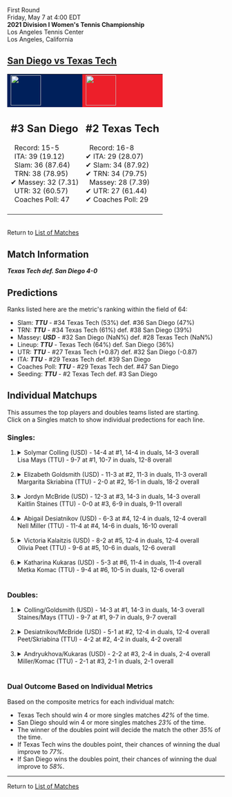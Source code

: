 First Round  
Friday, May 7 at 4:00 EDT  
**2021 Division I Women's Tennis Championship**  
Los Angeles Tennis Center  
Los Angeles, California  
## [San Diego vs Texas Tech](https://www.ncaa.com/game/5833661)  

<table><tr style="background-color: #d9d9d9 !important"><td style="background-color: #00205B !important"><img src="https://www.ncaa.com/sites/default/files/images/logos/schools/s/san-diego.70.png" width="70" height="70" /></td><td style="background-color: #ED1F2A !important"><img src="https://www.ncaa.com/sites/default/files/images/logos/schools/t/texas-tech.70.png" width="70" height="70" /></td></tr><tr>
<td>  

<h2>#3 San Diego</h2>  
&nbsp; Record: 15-5<br>  
&nbsp; ITA: 39 (19.12)<br>  
&nbsp; Slam: 36 (87.64)<br>  
&nbsp; TRN: 38 (78.95)<br>  
&#10004; Massey: 32 (7.31)<br>  
&nbsp; UTR: 32 (60.57)<br>  
&nbsp; Coaches Poll: 47<br>  
<br>  

</td>
<td>  

<h2>#2 Texas Tech</h2>  
&nbsp; Record: 16-8<br>  
&#10004; ITA: 29 (28.07)<br>  
&#10004; Slam: 34 (87.92)<br>  
&#10004; TRN: 34 (79.75)<br>  
&nbsp; Massey: 28 (7.39)<br>  
&#10004; UTR: 27 (61.44)<br>  
&#10004; Coaches Poll: 29<br>  
<br>  

</td>
</tr></table>  


<br>Return to [List of Matches](../index.md)  

## Match Information  
***Texas Tech def. San Diego 4-0***  

## Predictions  

Ranks listed here are the metric's ranking within the field of 64:  
- Slam: ***TTU*** - #34 Texas Tech (53%) def. #36 San Diego (47%)  
- TRN: ***TTU*** - #34 Texas Tech (61%) def. #38 San Diego (39%)  
- Massey: ***USD*** - #32 San Diego (NaN%) def. #28 Texas Tech (NaN%)  
- Lineup: ***TTU*** - Texas Tech (64%) def. San Diego (36%)  
- UTR: ***TTU*** - #27 Texas Tech (+0.87) def. #32 San Diego (-0.87)  
- ITA: ***TTU*** - #29 Texas Tech def. #39 San Diego  
- Coaches Poll: ***TTU*** - #29 Texas Tech def. #47 San Diego  
- Seeding: ***TTU*** - #2 Texas Tech def. #3 San Diego  

## Individual Matchups  
This assumes the top players and doubles teams listed are starting.  
Click on a Singles match to show individual predections for each line.  

### Singles:  

<ol>
<li><details>
<summary markdown="span">Solymar Colling (USD) - 14-4 at #1, 14-4 in duals, 14-3 overall<br>Lisa Mays (TTU) - 9-7 at #1, 10-7 in duals, 12-8 overall</summary>
<h4>Predictions</h4><ul>
<li>Composite: <b><i>USD</i></b> - Colling (86%) def. Mays (14%)</li>  
<li>Slam: <b><i>USD</i></b> - Colling (89%) def. Mays (11%)</li>  
<li>TRN: <b><i>USD</i></b> - Colling (88%) def. Mays (12%)</li>  
<li>Massey: <b><i>USD</i></b> - Colling (NaN%) def. Mays (NaN%)</li>  
<li>UTR: <b><i>USD</i></b> - Colling (84%) def. Mays (16%)</li>  
<li>ITA: <b><i>USD</i></b> - Colling (12.76) def. Mays (3.54)</li>  
</ul>
</details>&nbsp;</li>
<li><details>
<summary markdown="span">Elizabeth Goldsmith (USD) - 11-3 at #2, 11-3 in duals, 11-3 overall<br>Margarita Skriabina (TTU) - 2-0 at #2, 16-1 in duals, 18-2 overall</summary>
<h4>Predictions</h4><ul>
<li>Composite: <b><i>TTU</i></b> - Skriabina (63%) def. Goldsmith (37%)</li>  
<li>Slam: <b><i>USD</i></b> - Goldsmith (51%) def. Skriabina (49%)</li>  
<li>TRN: <b><i>TTU</i></b> - Skriabina (54%) def. Goldsmith (46%)</li>  
<li>Massey: <b><i>USD</i></b> - Goldsmith (NaN%) def. Skriabina (NaN%)</li>  
<li>UTR: <b><i>TTU</i></b> - Skriabina (86%) def. Goldsmith (14%)</li>  
<li>ITA: <b><i>TTU</i></b> - Skriabina (6.63) def. Goldsmith (2.97)</li>  
</ul>
</details>&nbsp;</li>
<li><details>
<summary markdown="span">Jordyn McBride (USD) - 12-3 at #3, 14-3 in duals, 14-3 overall<br>Kaitlin Staines (TTU) - 0-0 at #3, 6-9 in duals, 9-11 overall</summary>
<h4>Predictions</h4><ul>
<li>Composite: <b><i>USD</i></b> - McBride (55%) def. Staines (45%)</li>  
<li>Slam: <b><i>USD</i></b> - McBride (52%) def. Staines (48%)</li>  
<li>TRN: <b><i>USD</i></b> - McBride (58%) def. Staines (42%)</li>  
<li>Massey: <b><i>USD</i></b> - McBride (NaN%) def. Staines (NaN%)</li>  
<li>UTR: <b><i>USD</i></b> - McBride (59%) def. Staines (41%)</li>  
<li>ITA: <b><i>TTU</i></b> - Staines (4.66) def. McBride (3.11)</li>  
</ul>
</details>&nbsp;</li>
<li><details>
<summary markdown="span">Abigail Desiatnikov (USD) - 6-3 at #4, 12-4 in duals, 12-4 overall<br>Nell Miller (TTU) - 11-4 at #4, 14-6 in duals, 16-10 overall</summary>
<h4>Predictions</h4><ul>
<li>Composite: <b><i>USD</i></b> - Desiatnikov (55%) def. Miller (45%)</li>  
<li>Slam: <b><i>TTU</i></b> - Miller (61%) def. Desiatnikov (39%)</li>  
<li>TRN: <b><i>USD</i></b> - Desiatnikov (57%) def. Miller (43%)</li>  
<li>Massey: <b><i>USD</i></b> - Desiatnikov (NaN%) def. Miller (NaN%)</li>  
<li>UTR: <b><i>USD</i></b> - Desiatnikov (71%) def. Miller (29%)</li>  
<li>ITA: <b><i>TTU</i></b> - Miller (2.66) def. Desiatnikov (2.52)</li>  
</ul>
</details>&nbsp;</li>
<li><details>
<summary markdown="span">Victoria Kalaitzis (USD) - 8-2 at #5, 12-4 in duals, 12-4 overall<br>Olivia Peet (TTU) - 9-6 at #5, 10-6 in duals, 12-6 overall</summary>
<h4>Predictions</h4><ul>
<li>Composite: <b><i>TTU</i></b> - Peet (81%) def. Kalaitzis (19%)</li>  
<li>Slam: <b><i>TTU</i></b> - Peet (83%) def. Kalaitzis (17%)</li>  
<li>TRN: <b><i>TTU</i></b> - Peet (77%) def. Kalaitzis (23%)</li>  
<li>Massey: <b><i>USD</i></b> - Kalaitzis (NaN%) def. Peet (NaN%)</li>  
<li>UTR: <b><i>TTU</i></b> - Peet (83%) def. Kalaitzis (17%)</li>  
<li>ITA: <b><i>USD</i></b> - Kalaitzis (2.42) def. Peet (2.03)</li>  
</ul>
</details>&nbsp;</li>
<li><details>
<summary markdown="span">Katharina Kukaras (USD) - 5-3 at #6, 11-4 in duals, 11-4 overall<br>Metka Komac (TTU) - 9-4 at #6, 10-5 in duals, 12-6 overall</summary>
<h4>Predictions</h4><ul>
<li>Composite: <b><i>TTU</i></b> - Komac (79%) def. Kukaras (21%)</li>  
<li>Slam: <b><i>TTU</i></b> - Komac (82%) def. Kukaras (18%)</li>  
<li>TRN: <b><i>TTU</i></b> - Komac (83%) def. Kukaras (17%)</li>  
<li>Massey: <b><i>USD</i></b> - Kukaras (NaN%) def. Komac (NaN%)</li>  
<li>UTR: <b><i>TTU</i></b> - Komac (72%) def. Kukaras (28%)</li>  
<li>ITA: <b><i>USD</i></b> - Kukaras (2.39) def. Komac (1.98)</li>  
</ul>
</details>&nbsp;</li>
</ol>

### Doubles:  

<ol>
<li><details>
<summary markdown="span">Colling/Goldsmith (USD) - 14-3 at #1, 14-3 in duals, 14-3 overall<br>Staines/Mays (TTU) - 9-7 at #1, 9-7 in duals, 9-7 overall</summary>
<br>Sorry, we don't have any metrics for this match
</details>&nbsp;</li>
<li><details>
<summary markdown="span">Desiatnikov/McBride (USD) - 5-1 at #2, 12-4 in duals, 12-4 overall<br>Peet/Skriabina (TTU) - 4-2 at #2, 4-2 in duals, 4-2 overall</summary>
<br>Sorry, we don't have any metrics for this match
</details>&nbsp;</li>
<li><details>
<summary markdown="span">Andryukhova/Kukaras (USD) - 2-2 at #3, 2-4 in duals, 2-4 overall<br>Miller/Komac (TTU) - 2-1 at #3, 2-1 in duals, 2-1 overall</summary>
<br>Sorry, we don't have any metrics for this match
</details>&nbsp;</li>
</ol>

### Dual Outcome Based on Individual Metrics  
  
Based on the composite metrics for each individual match:  
- Texas Tech should win 4 or more singles matches _42%_ of the time.  
- San Diego should win 4 or more singles matches _23%_ of the time.  
- The winner of the doubles point will decide the match the other _35%_ of the time.  
- If Texas Tech wins the doubles point, their chances of winning the dual improve to _77%_.  
- If San Diego wins the doubles point, their chances of winning the dual improve to _58%_.  
  
------

Return to [List of Matches](../index.md)  
